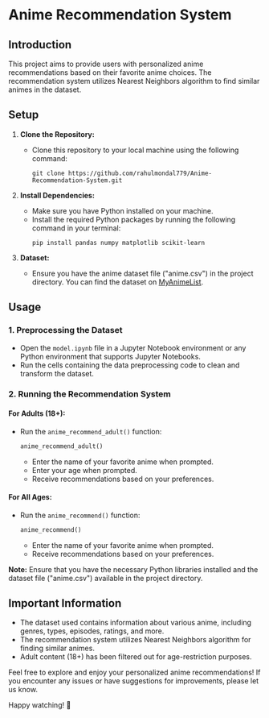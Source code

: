 # Anime Recommendation System

## Introduction

This project aims to provide users with personalized anime recommendations based on their favorite anime choices. The recommendation system utilizes Nearest Neighbors algorithm to find similar animes in the dataset.

## Setup

1. **Clone the Repository:**
   - Clone this repository to your local machine using the following command:
     ```
     git clone https://github.com/rahulmondal779/Anime-Recommendation-System.git
     ```

2. **Install Dependencies:**
   - Make sure you have Python installed on your machine.
   - Install the required Python packages by running the following command in your terminal:
     ```
     pip install pandas numpy matplotlib scikit-learn
     ```

3. **Dataset:**
   - Ensure you have the anime dataset file ("anime.csv") in the project directory. You can find the dataset on [MyAnimeList](https://www.kaggle.com/CooperUnion/anime-recommendations-database).

## Usage

### 1. Preprocessing the Dataset

- Open the `model.ipynb` file in a Jupyter Notebook environment or any Python environment that supports Jupyter Notebooks.
- Run the cells containing the data preprocessing code to clean and transform the dataset.

### 2. Running the Recommendation System

#### For Adults (18+):

- Run the `anime_recommend_adult()` function:
  ```python
  anime_recommend_adult()
  ```
  - Enter the name of your favorite anime when prompted.
  - Enter your age when prompted.
  - Receive recommendations based on your preferences.

#### For All Ages:

- Run the `anime_recommend()` function:
  ```python
  anime_recommend()
  ```
  - Enter the name of your favorite anime when prompted.
  - Receive recommendations based on your preferences.

**Note:** Ensure that you have the necessary Python libraries installed and the dataset file ("anime.csv") available in the project directory.

## Important Information

- The dataset used contains information about various anime, including genres, types, episodes, ratings, and more.
- The recommendation system utilizes Nearest Neighbors algorithm for finding similar animes.
- Adult content (18+) has been filtered out for age-restriction purposes.

Feel free to explore and enjoy your personalized anime recommendations! If you encounter any issues or have suggestions for improvements, please let us know.

Happy watching! 🎉

